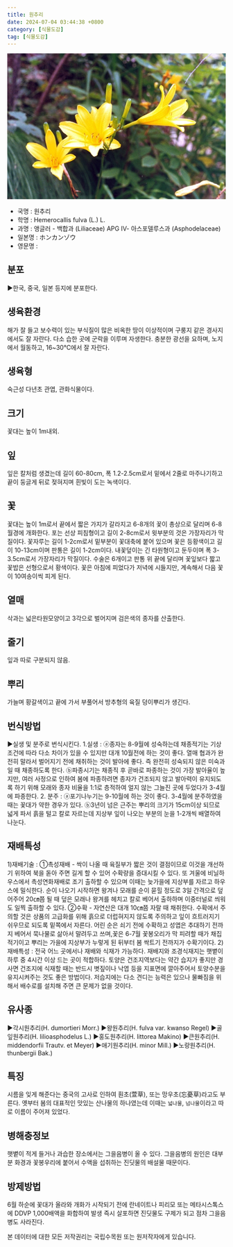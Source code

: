 ```yaml
---
title: 원추리
date: 2024-07-04 03:44:38 +0800
category: [식물도감]
tag: [식물도감]
---
```




![원추리](/assets/img/fileUpload/plants/basic/Liliaceae/Hemerocallis/700/700_2_th2.jpg)
- 국명 : 원추리
- 학명 : Hemerocallis fulva (L.) L.
- 과명 : 앵글러 - 백합과 (Liliaceae) APG Ⅳ- 아스포델루스과 (Asphodelaceae)
- 일본명 : ホンカンゾウ
- 영문명 : 


## 분포
▶한국, 중국, 일본 등지에 분포한다.
## 생육환경
해가 잘 들고 보수력이 있는 부식질이 많은 비옥한 땅이 이상적이며 구룽지 같은 경사지에서도 잘 자란다. 다소 습한 곳에 군락을 이루며 자생한다. 충분한 광선을 요하며, 노지에서 월동하고, 16~30℃에서 잘 자란다.
## 생육형
숙근성 다년초 관엽, 관화식물이다.
## 크기
꽃대는 높이 1m내외.
## 잎
잎은 칼처럼 생겼는데 길이 60-80cm, 폭 1.2-2.5cm로서 밑에서 2줄로 마주나기하고 끝이 둥글게 뒤로 젖혀지며 흰빛이 도는 녹색이다.
## 꽃
꽃대는 높이 1m로서 끝에서 짧은 가지가 갈라지고 6-8개의 꽃이 총상으로 달리며 6-8월경에 개화한다. 포는 선상 피침형이고 길이 2-8cm로서 윗부분의 것은 가장자리가 막질이다. 꽃자루는 길이 1-2cm로서 밑부분이 꽃대축에 붙어 있으며 꽃은 등황색이고 길이 10-13cm이며 판통은 길이 1-2cm이다. 내꽃덮이는 긴 타원형이고 둔두이며 폭 3-3.5cm로서 가장자리가 막질이다. 수술은 6개이고 판통 위 끝에 달리며 꽃잎보다 짧고 꽃밥은 선형으로서 황색이다. 꽃은 아침에 피었다가 저녁에 시들지만, 계속해서 다음 꽃이 10여송이씩 피게 된다.
## 열매
삭과는 넓은타원모양이고 3각으로 벌어지며 검은색의 종자를 산출한다.
## 줄기
잎과 따로 구분되지 않음.
## 뿌리
가늘며 황갈색이고 끝에 가서 부풀어서 방추형의 육질 덩이뿌리가 생긴다.
## 번식방법
▶실생 및 분주로 번식시킨다.
1.실생 : ⓐ종자는 8-9월에 성숙하는데 채종적기는 기상조건에 따라 다소 차이가 있을 수 있지만 대개 10월전에 하는 것이 좋다. 열매 협과가 완전히 말라서 벌어지기 전에 채취하는 것이 발아에 좋다. 즉 완전히 성숙되지 않은 미숙과일 때 채종하도록 한다. 
ⓑ파종시기는 채종직 후 곧바로 파종하는 것이 가장 발아율이 높지만, 여러 사정으로 인하여 봄에 파종하려면 종자가 건조되지 않고 발아력이 유지되도록 하기 위해 모래와 종자 비율을 1:1로 층적하여 얼지 않는 그늘진 곳에 두었다가 3-4월에 파종한다.
2. 분주 : ⓐ포기나누기는 9-10월에 하는 것이 좋다. 3-4월에 분주하였을 때는 꽃대가 약한 경우가 있다. 
ⓑ3년이 넘은 근주는 뿌리의 크기가 15cm이상 되므로 넓게 파서 흙을 털고 칼로 자르는데 지상부 잎이 나오는 부분의 눈을 1-2개씩 배열하여 나눈다.
## 재배특성
1)재배기술 : 
①촉성재배 - 싹이 나올 때 육질부가 짧은 것이 결점이므로 이것을 개선하기 위하여 북을 돋아 주면 길게 할 수 있어 수확량을 증대시킬 수 있다. 또 겨울에 비닐하우스에서 촉성연화재배로 조기 출하할 수 있으며 이때는 늦가을에 지상부를 자르고 하우스에 밀식한다. 순이 나오기 시작하면 왕겨나 모래를 순이 묻힐 정도로 3일 간격으로 덮어주어 20㎝쯤 될 때 덮은 모래나 왕겨를 헤치고 칼로 베어서 출하하며 이중터널로 씌워도 일찍 출하할 수 있다. 
②수확 - 
자연산은 대개 10㎝쯤 자랄 때 채취한다. 수확에서 주의할 것은 상품의 고급화를 위해 흙으로 더럽혀지지 않도록 주의하고 잎이 흐트러지기 쉬우므로 되도록 밑쪽에서 자른다.
어린 순은 쇠기 전에 수확하고 성엽은 추대하기 전까지 베어서 묵나물로 삶아서 말려두고 쓰며,꽃은 6-7월 꽃봉오리가 막 피려할 때가 채집적기이고 뿌리는 가을에 지상부가 누렇게 된 뒤부터 봄 싹트기 전까지가 수확기이다. 
2)재배특성 : 전국 어느 곳에서나 재배와 식재가 가능하다. 재배지와 조경식재지는 햇볕이 하루 중 4시간 이상 드는 곳이 적합하다. 토양은 건조지역보다는 약간 습지가 좋지만 경사면 건조지에 식재할 때는 반드시 볏짚이나 낙엽 등을 지표면에 깔아주어서 토양수분을 유지시켜주는 것도 좋은 방법이다. 저습지에는 다소 견디는 능력은 있으나 물빠짐을 위해서 배수로를 설치해 주면 큰 문제가 없을 것이다.
## 유사종
▶각시원추리(H. dumortieri Morr.)
▶왕원추리(H. fulva var. kwanso Regel)
▶골잎원추리(H. lilioasphodelus L.)
▶홍도원추리(H. littorea Makino)
▶큰원추리(H. middendorfii Trautv. et Meyer)
▶애기원추리(H. minor Mill.)
▶노랑원추리(H. thunbergii Bak.)
## 특징
시름을 잊게 해준다는 중국의 고사로 인하여 훤초(萱草), 또는 망우초(忘憂草)라고도 부른다. 옛부터 봄의 대표적인 맛있는 산나물의 하나였는데 이때는 `넓나물`, `넘나물`이라고 따로 이름이 주어져 있었다.
## 병해충정보
햇볕이 적게 들거나 과습한 장소에서는 그을음병이 올 수 있다. 그을음병의 원인은 대부분 화경과 꽃봉우리에 붙어서 수액을 섭취하는 진딧물의 배설물 때문이다.
## 방제방법
6월 하순에 꽃대가 올라와 개화가 시작되기 전에 란네이트나 피리모 또는 메타시스톡스에 DDVP 1,000배액을 화합하여 발생 즉시 살포하면 진딧물도 구제가 되고 점차 그을음병도 사라진다.






본 데이터에 대한 모든 저작권리는 국립수목원 또는 원저작자에게 있습니다.

